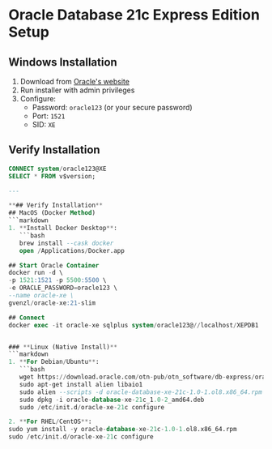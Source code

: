# Oracle Database 21c Express Edition Setup

## Windows Installation
1. Download from [Oracle's website](https://www.oracle.com/database/technologies/xe-downloads.html)
2. Run installer with admin privileges
3. Configure:
   - Password: `oracle123` (or your secure password)
   - Port: `1521`
   - SID: `XE`

## Verify Installation
```sql
CONNECT system/oracle123@XE
SELECT * FROM v$version;

---

**## Verify Installation**
## MacOS (Docker Method)
```markdown
1. **Install Docker Desktop**:  
   ```bash
   brew install --cask docker
   open /Applications/Docker.app

## Start Oracle Container
docker run -d \
-p 1521:1521 -p 5500:5500 \
-e ORACLE_PASSWORD=oracle123 \
--name oracle-xe \
gvenzl/oracle-xe:21-slim

## Connect
docker exec -it oracle-xe sqlplus system/oracle123@//localhost/XEPDB1


### **Linux (Native Install)**
```markdown
1. **For Debian/Ubuntu**:  
   ```bash
   wget https://download.oracle.com/otn-pub/otn_software/db-express/oracle-database-xe-21c-1.0-1.ol8.x86_64.rpm
   sudo apt-get install alien libaio1
   sudo alien --scripts -d oracle-database-xe-21c-1.0-1.ol8.x86_64.rpm
   sudo dpkg -i oracle-database-xe-21c_1.0-2_amd64.deb
   sudo /etc/init.d/oracle-xe-21c configure

2. **For RHEL/CentOS**:
sudo yum install -y oracle-database-xe-21c-1.0-1.ol8.x86_64.rpm
sudo /etc/init.d/oracle-xe-21c configure
